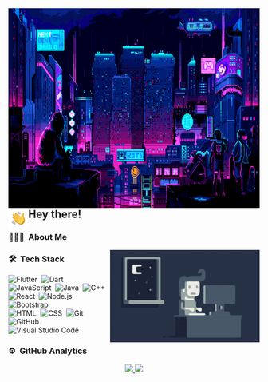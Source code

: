 <img alt="" src="https://github.com/AB0s/AB0s/blob/main/assets/4910984.gif" width='100%' height='400' align="left"/>
<div style="margin-bottom: 10px;margin-top: 10px;"></div>

<img alt="Night Coding" src="https://github.com/AVS1508/AVS1508/blob/master/assets/Hand%20Wave.gif" width='40' align="left"/><h2>Hey there!</h2>

<!-- ## 👋 &nbsp;Hey there! -->

### 👨🏻‍💻 &nbsp;About Me

<!--💡 &nbsp;I like to explore new technologies and develop software solutions and quick hacks.\
🎓 &nbsp;I'm currently studying Computer Science and Mathematics at the University of Massachusetts Amherst.\
🌱 &nbsp;I'm on track for learning more about Artificial Intelligence, Systems Design, and Cloud Architecture.\
✍️ &nbsp;In my free time, I pursue Graphic Design and Blog Writing as hobbies/side hustles.\
💬 &nbsp;Feel free to reach out to me for pro bono consulting and volunteering, or just for some interesting discussion.\
✉️ &nbsp;You can shoot me an email at avsingh@umass.edu! I'll try to respond as soon as I can.\
📄 &nbsp;Please have a look at my [Résumé](https://www.adityavsingh.com/resume.html) for more details about me. I'm open to feedback and suggestions!
-->
<img alt="Night Coding" src="https://raw.githubusercontent.com/AVS1508/AVS1508/master/assets/Night-Coding.gif" align="right"/>

### 🛠 &nbsp;Tech Stack

![Flutter](https://img.shields.io/badge/-Flutter-05122A?style=flat&logo=flutter&logoColor=ADD8E6)&nbsp;
![Dart](https://img.shields.io/badge/-Dart-05122A?style=flat&logo=dart&logoColor=ADD8E6)&nbsp;
![JavaScript](https://img.shields.io/badge/-JavaScript-05122A?style=flat&logo=javascript)&nbsp;
![Java](https://img.shields.io/badge/-Java-05122A?style=flat&logo=java&logoColor=FFA518)&nbsp;
![C++](https://img.shields.io/badge/-C++-05122A?style=flat&logo=C%2B%2B&logoColor=00599C)&nbsp;
![React](https://img.shields.io/badge/-React-05122A?style=flat&logo=react)&nbsp;
![Node.js](https://img.shields.io/badge/-Node.js-05122A?style=flat&logo=node.js)&nbsp;
![Bootstrap](https://img.shields.io/badge/-Bootstrap-05122A?style=flat&logo=bootstrap&logoColor=563D7C)\
![HTML](https://img.shields.io/badge/-HTML-05122A?style=flat&logo=HTML5)&nbsp;
![CSS](https://img.shields.io/badge/-CSS-05122A?style=flat&logo=CSS3&logoColor=1572B6)&nbsp;
![Git](https://img.shields.io/badge/-Git-05122A?style=flat&logo=git)&nbsp;
![GitHub](https://img.shields.io/badge/-GitHub-05122A?style=flat&logo=github)&nbsp;
![Visual Studio Code](https://img.shields.io/badge/-Visual%20Studio%20Code-05122A?style=flat&logo=visual-studio-code&logoColor=007ACC)&nbsp;

### ⚙️ &nbsp;GitHub Analytics

<p align="center">
<a href="https://github.com/AB0s">
  <img height="180em" src="https://github-readme-stats-eight-theta.vercel.app/api?username=AB0s&show_icons=true&theme=algolia&include_all_commits=true&count_private=true"/>
  <img height="180em" src="https://github-readme-stats-eight-theta.vercel.app/api/top-langs/?username=AB0s&layout=compact&langs_count=8&theme=algolia"/>
</a>
</p>
